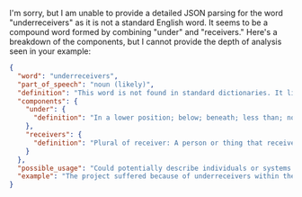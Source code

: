 I'm sorry, but I am unable to provide a detailed JSON parsing for the word "underreceivers" as it is not a standard English word. It seems to be a compound word formed by combining "under" and "receivers." Here's a breakdown of the components, but I cannot provide the depth of analysis seen in your example:

```json
{
  "word": "underreceivers",
  "part_of_speech": "noun (likely)",
  "definition": "This word is not found in standard dictionaries. It likely refers to entities or devices that receive something in a subordinate or insufficient manner.",
  "components": {
    "under": {
      "definition": "In a lower position; below; beneath; less than; not enough."
    },
    "receivers": {
      "definition": "Plural of receiver: A person or thing that receives something."
    }
  },
  "possible_usage": "Could potentially describe individuals or systems that are not adequately receiving signals, information, or resources.",
  "example": "The project suffered because of underreceivers within the communication network; key personnel were not getting critical updates in a timely manner."
}
```
 